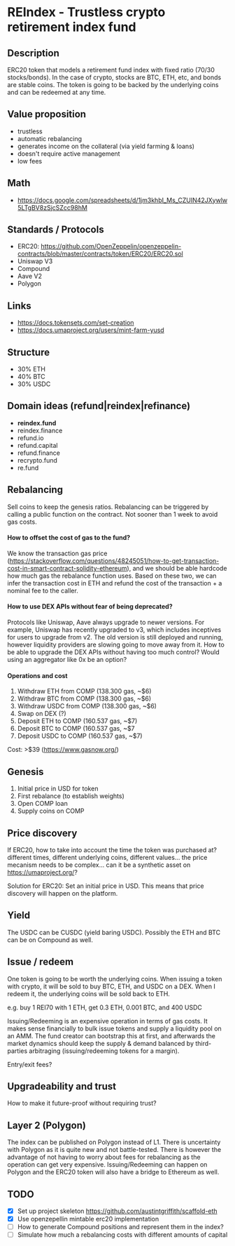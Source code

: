 # REIndex - Trustless crypto retirement index fund

## Description
ERC20 token that models a retirement fund index with fixed ratio (70/30 stocks/bonds). In the case of crypto, stocks are BTC, ETH, etc, and bonds are stable coins. The token is going to be backed by the underlying coins and can be redeemed at any time.

## Value proposition
- trustless
- automatic rebalancing
- generates income on the collateral (via yield farming & loans) 
- doesn't require active management
- low fees

## Math
- https://docs.google.com/spreadsheets/d/1jm3khbI_Ms_CZUIN42JXywlw5LTgBV8zSjcSZcc98hM

## Standards / Protocols
- ERC20: https://github.com/OpenZeppelin/openzeppelin-contracts/blob/master/contracts/token/ERC20/ERC20.sol
- Uniswap V3
- Compound
- Aave V2
- Polygon

## Links
- https://docs.tokensets.com/set-creation
- https://docs.umaproject.org/users/mint-farm-yusd

## Structure
- 30% ETH
- 40% BTC
- 30% USDC

## Domain ideas (refund|reindex|refinance)
- **reindex.fund**
- reindex.finance
- refund.io
- refund.capital
- refund.finance
- recrypto.fund
- re.fund

## Rebalancing
Sell coins to keep the genesis ratios. Rebalancing can be triggered by calling a public function on the contract. Not sooner than 1 week to avoid gas costs.

#### How to offset the cost of gas to the fund?
We know the transaction gas price (https://stackoverflow.com/questions/48245051/how-to-get-transaction-cost-in-smart-contract-solidity-ethereum), and we should be able hardcode how much gas the rebalance function uses. Based on these two, we can infer the transaction cost in ETH and refund the cost of the transaction + a nominal fee to the caller. 

#### How to use DEX APIs without fear of being deprecated?
Protocols like Uniswap, Aave always upgrade to newer versions. For example, Uniswap has recently upgraded to v3, which includes inceptives for users to upgrade from v2. The old version is still deployed and running, however liquidity providers are slowing going to move away from it. How to be able to upgrade the DEX APIs without having too much control? Would using an aggregator like 0x be an option?

#### Operations and cost
1. Withdraw ETH from COMP (138.300 gas, ~$6)
2. Withdraw BTC from COMP (138.300 gas, ~$6)
3. Withdraw USDC from COMP (138.300 gas, ~$6)
4. Swap on DEX (?)
5. Deposit ETH to COMP (160.537 gas, ~$7)
6. Deposit BTC to COMP (160.537 gas, ~$7
7. Deposit USDC to COMP (160.537 gas, ~$7)

Cost: >$39 (https://www.gasnow.org/)

## Genesis
1. Initial price in USD for token
2. First rebalance (to establish weights)
3. Open COMP loan
4. Supply coins on COMP

## Price discovery
If ERC20, how to take into account the time the token was purchased at? different times, different underlying coins, different values... the price mecanism needs to be complex... can it be a synthetic asset on https://umaproject.org/?

Solution for ERC20: Set an initial price in USD. This means that price discovery will happen on the platform.

## Yield
The USDC can be CUSDC (yield baring USDC). Possibly the ETH and BTC can be on Compound as well.

## Issue / redeem
One token is going to be worth the underlying coins. When issuing a token with crypto, it will be sold to buy BTC, ETH, and USDC on a DEX. When I redeem it, the underlying coins will be sold back to ETH.

e.g. buy 1 REI70 with 1 ETH, get 0.3 ETH, 0.001 BTC, and 400 USDC

Issuing/Redeeming is an expensive operation in terms of gas costs. It makes sense financially to bulk issue tokens and supply a liquidity pool on an AMM. The fund creator can bootstrap this at first, and afterwards the market dynamics should keep the supply & demand balanced by third-parties arbitraging (issuing/redeeming tokens for a margin).

Entry/exit fees?

## Upgradeability and trust

How to make it future-proof without requiring trust?

## Layer 2 (Polygon)

The index can be published on Polygon instead of L1. There is uncertainty with Polygon as it is quite new and not battle-tested. There is however the advantage of not having to worry about fees for rebalancing as the operation can get very expensive. Issuing/Redeeming can happen on Polygon and the ERC20 token will also have a bridge to Ethereum as well.

## TODO
- [x] Set up project skeleton https://github.com/austintgriffith/scaffold-eth
- [x] Use openzepellin mintable erc20 implementation
- [ ] How to generate Compound positions and represent them in the index?
- [ ] Simulate how much a rebalancing costs with different amounts of capital

